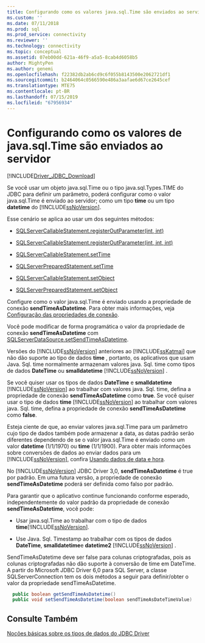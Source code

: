 ```yaml
---
title: Configurando como os valores java.sql.Time são enviados ao servidor | Microsoft Docs
ms.custom: ''
ms.date: 07/11/2018
ms.prod: sql
ms.prod_service: connectivity
ms.reviewer: ''
ms.technology: connectivity
ms.topic: conceptual
ms.assetid: 07eb00dd-621a-46f9-a5a5-8cab4d6058b5
author: MightyPen
ms.author: genemi
ms.openlocfilehash: f22382db2ab6cd9c6f055b8143500e2062721df1
ms.sourcegitcommit: b2464064c0566590e486a3aafae6d67ce2645cef
ms.translationtype: MTE75
ms.contentlocale: pt-BR
ms.lasthandoff: 07/15/2019
ms.locfileid: "67956934"
---
```

# <a name="configuring-how-javasqltime-values-are-sent-to-the-server"></a>Configurando como os valores de java.sql.Time são enviados ao servidor
[!INCLUDE[Driver_JDBC_Download](../../includes/driver_jdbc_download.md)]

  Se você usar um objeto java.sql.Time ou o tipo java.sql.Types.TIME do JDBC para definir um parâmetro, poderá configurar como o valor java.sql.Time é enviado ao servidor; como um tipo **time** ou um tipo **datetime** do [!INCLUDE[ssNoVersion](../../includes/ssnoversion-md.md)].  
  
 Esse cenário se aplica ao usar um dos seguintes métodos:  
  
-   [SQLServerCallableStatement.registerOutParameter(int, int)](../../connect/jdbc/reference/registeroutparameter-method-int-int.md)  
  
-   [SQLServerCallableStatement.registerOutParameter(int, int, int)](../../connect/jdbc/reference/registeroutparameter-method-int-int-int.md)  
  
-   [SQLServerCallableStatement.setTime](../../connect/jdbc/reference/settime-method-sqlservercallablestatement.md)  
  
-   [SQLServerPreparedStatement.setTime](../../connect/jdbc/reference/settime-method-sqlserverpreparedstatement.md)  
  
-   [SQLServerCallableStatement.setObject](../../connect/jdbc/reference/setobject-method-sqlservercallablestatement.md)  
  
-   [SQLServerPreparedStatement.setObject](../../connect/jdbc/reference/setobject-method-sqlserverpreparedstatement.md)  
  
 Configure como o valor java.sql.Time é enviado usando a propriedade de conexão **sendTimeAsDatetime**. Para obter mais informações, veja [Configuração das propriedades de conexão](../../connect/jdbc/setting-the-connection-properties.md).  
  
 Você pode modificar de forma programática o valor da propriedade de conexão **sendTimeAsDatetime** com [SQLServerDataSource.setSendTimeAsDatetime](../../connect/jdbc/reference/setsendtimeasdatetime-method-sqlserverdatasource.md).  
  
 Versões do [!INCLUDE[ssNoVersion](../../includes/ssnoversion-md.md)] anteriores ao [!INCLUDE[ssKatmai](../../includes/sskatmai_md.md)] que não dão suporte ao tipo de dados **time** , portanto, os aplicativos que usam Java. Sql. time normalmente armazenam valores java. Sql. time como tipos de dados **DateTime** ou **smalldatetime** [!INCLUDE[ssNoVersion](../../includes/ssnoversion-md.md)] .  
  
 Se você quiser usar os tipos de dados **DateTime** e **smalldatetime** [!INCLUDE[ssNoVersion](../../includes/ssnoversion-md.md)] ao trabalhar com valores java. Sql. time, defina a propriedade de conexão **sendTimeAsDatetime** como **true**. Se você quiser usar o tipo de dados **time** [!INCLUDE[ssNoVersion](../../includes/ssnoversion-md.md)] ao trabalhar com valores java. Sql. time, defina a propriedade de conexão **sendTimeAsDatetime** como **false**.  
  
 Esteja ciente de que, ao enviar valores java.sql.Time para um parâmetro cujo tipo de dados também pode armazenar a data, as datas padrão serão diferentes dependendo de se o valor java.sql.Time é enviado como um valor **datetime** (1/1/1970) ou **time** (1/1/1900). Para obter mais informações sobre conversões de dados ao enviar dados para um [!INCLUDE[ssNoVersion](../../includes/ssnoversion-md.md)], confira [Usando dados de data e hora](https://go.microsoft.com/fwlink/?LinkID=145211).  
  
 No [!INCLUDE[ssNoVersion](../../includes/ssnoversion-md.md)] JDBC Driver 3,0, **sendTimeAsDatetime** é true por padrão. Em uma futura versão, a propriedade de conexão **sendTimeAsDatetime** poderá ser definida como falso por padrão.  
  
 Para garantir que o aplicativo continue funcionando conforme esperado, independentemente do valor padrão da propriedade de conexão **sendTimeAsDatetime**, você pode:  
  
-   Usar java.sql.Time ao trabalhar com o tipo de dados **time**[!INCLUDE[ssNoVersion](../../includes/ssnoversion-md.md)].  
  
-   Use Java. Sql. Timestamp ao trabalhar com os tipos de dados **DateTime**, **smalldatetime**e **datetime2** [!INCLUDE[ssNoVersion](../../includes/ssnoversion-md.md)] .  
  
SendTimeAsDatetime deve ser false para colunas criptografadas, pois as colunas criptografadas não dão suporte à conversão de time em DateTime. A partir do Microsoft JDBC Driver 6,0 para SQL Server, a classe SQLServerConnection tem os dois métodos a seguir para definir/obter o valor da propriedade sendTimeAsDatetime.

```java
  public boolean getSendTimeAsDatetime()
  public void setSendTimeAsDatetime(boolean sendTimeAsDateTimeValue)
```
  
## <a name="see-also"></a>Consulte Também  
 [Noções básicas sobre os tipos de dados do JDBC Driver](../../connect/jdbc/understanding-the-jdbc-driver-data-types.md)  
  
  
